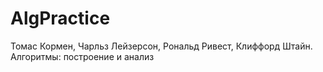 # AlgPractice
Томас Кормен, Чарльз Лейзерсон, Рональд Ривест, Клиффорд Штайн. Алгоритмы: построение и анализ

